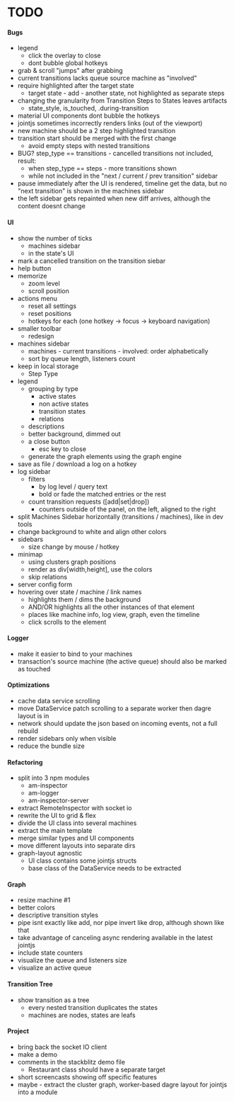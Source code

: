# TODO

#### Bugs
- legend
  - click the overlay to close
  - dont bubble global hotkeys
- grab & scroll "jumps" after grabbing
- current transitions lacks queue source machine as "involved"
- require highlighted after the target state
  - target state - add - another state, not highlighted as separate steps
- changing the granularity from Transition Steps to States leaves artifacts
  - state_style, is_touched, .during-transition
- material UI components dont bubble the hotkeys
- jointjs sometimes incorrectly renders links (out of the viewport)
- new machine should be a 2 step highlighted transition
- transition start should be merged with the first change
  - avoid empty steps with nested transitions
- BUG? step_type == transitions - cancelled transitions not included, result:
  - when step_type == steps - more transitions shown
  - while not included in the "next / current / prev transition" sidebar
- pause immediately after the UI is rendered, timeline get the data, but no
  "next transition" is shown in the machines sidebar
- the left sidebar gets repainted when new diff arrives, although the content
  doesnt change

#### UI
- show the number of ticks
  - machines sidebar
  - in the state's UI
- mark a cancelled transition on the transition siebar
- help button
- memorize
  - zoom level
  - scroll position
- actions menu
  - reset all settings
  - reset positions
  - hotkeys for each (one hotkey -> focus -> keyboard navigation)
- smaller toolbar
  - redesign
- machines sidebar
  - machines - current transitions - involved: order alphabetically
  - sort by queue length, listeners count
- keep in local storage
  - Step Type
- legend
  - grouping by type
    - active states
    - non active states
    - transition states
    - relations
  - descriptions
  - better background, dimmed out
  - a close button
    - esc key to close
  - generate the graph elements using the graph engine
- save as file / download a log on a hotkey
- log sidebar
  - filters
    - by log level / query text
    - bold or fade the matched entries or the rest
  - count transition requests ([add|set|drop])
    - counters outside of the panel, on the left, aligned to the right
- split Machines Sidebar horizontally (transitions / machines), like in dev tools
- change background to white and align other colors
- sidebars
  - size change by mouse / hotkey
- minimap
  - using clusters graph positions
  - render as div[width,height], use the colors
  - skip relations
- server config form
- hovering over state / machine / link names
  - highlights them / dims the background
  - AND/OR highlights all the other instances of that element
  - places like machine info, log view, graph, even the timeline
  - click scrolls to the element
  
#### Logger
- make it easier to bind to your machines
- transaction's source machine (the active queue) should also be marked as touched

#### Optimizations
- cache data service scrolling
- move DataService patch scrolling to a separate worker then dagre layout is in
- network should update the json based on incoming events, not a full rebuild
- render sidebars only when visible
- reduce the bundle size
  
#### Refactoring
- split into 3 npm modules
  - am-inspector
  - am-logger
  - am-inspector-server
- extract RemoteInspector with socket io
- rewrite the UI to grid & flex
- divide the UI class into several machines
- extract the main template
- merge similar types and UI components
- move different layouts into separate dirs
- graph-layout agnostic
  - UI class contains some jointjs structs
  - base class of the DataService needs to be extracted

#### Graph
- resize machine #1
- better colors
- descriptive transition styles
- pipe isnt exactly like add, nor pipe invert like drop, although shown like that
- take advantage of canceling async rendering available in the latest jointjs
- include state counters
- visualize the queue and listeners size
- visualize an active queue

#### Transition Tree
- show transition as a tree
  - every nested transition duplicates the states
  - machines are nodes, states are leafs
  
#### Project
- bring back the socket IO client
- make a demo
- comments in the stackblitz demo file
  - Restaurant class should have a separate target
- short screencasts showing off specific features
- maybe - extract the cluster graph, worker-based dagre layout for jointjs
  into a module
  